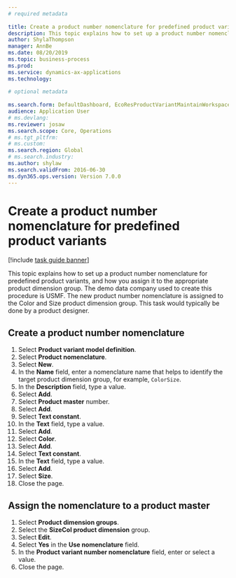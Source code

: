 ```yaml
--- 
# required metadata 
 
title: Create a product number nomenclature for predefined product variants
description: This topic explains how to set up a product number nomenclature for predefined product variants, and how you assign it to the appropriate product dimension group. 
author: ShylaThompson
manager: AnnBe 
ms.date: 08/20/2019
ms.topic: business-process 
ms.prod:  
ms.service: dynamics-ax-applications 
ms.technology:  
 
# optional metadata 
 
ms.search.form: DefaultDashboard, EcoResProductVariantMaintainWorkspace, EcoResNomenclature, EcoResProductDimensionGroup   
audience: Application User 
# ms.devlang:  
ms.reviewer: josaw
ms.search.scope: Core, Operations 
# ms.tgt_pltfrm:  
# ms.custom:  
ms.search.region: Global
# ms.search.industry: 
ms.author: shylaw
ms.search.validFrom: 2016-06-30 
ms.dyn365.ops.version: Version 7.0.0 
---
```

# Create a product number nomenclature for predefined product variants

[!include [task guide banner](../../includes/task-guide-banner.md)]

This topic explains how to set up a product number nomenclature for predefined product variants, and how you assign it to the appropriate product dimension group. The demo data company used to create this procedure is USMF. The new product number nomenclature is assigned to the Color and Size product dimension group. This task would typically be done by a product designer.


## Create a product number nomenclature
1. Select **Product variant model definition**.
2. Select **Product nomenclature**.
3. Select **New**.
4. In the **Name** field, enter a nomenclature name that helps to identify the target product dimension group, for example, `ColorSize`.
5. In the **Description** field, type a value.
6. Select **Add**.
7. Select **Product master** number.
8. Select **Add**.
9. Select **Text constant**.
10. In the **Text** field, type a value.
11. Select **Add**.
12. Select **Color**.
13. Select **Add**.
14. Select **Text constant**.
15. In the **Text** field, type a value.
16. Select **Add**.
17. Select **Size**.
18. Close the page.

## Assign the nomenclature to a product master
1. Select **Product dimension groups**.
2. Select the **SizeCol product dimension** group.
3. Select **Edit**.
4. Select **Yes** in the **Use nomenclature** field.
5. In the **Product variant number nomenclature** field, enter or select a value.
6. Close the page.

